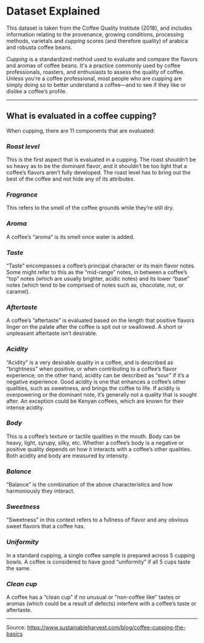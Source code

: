# Dataset Explained

This dataset is taken from the Coffee Quality Institute (2018), and includes information relating to the provenance, growing conditions, processing methods, varietals and <em>cupping</em> scores (and therefore quality) of arabica and robusta coffee beans.

<em>Cupping</em> is a standardized method used to evaluate and compare the flavors and aromas of coffee beans. It's a practice commonly used by coffee professionals, roasters, and enthusiasts to assess the quality of coffee. Unless you’re a coffee professional, most people who are cupping are simply doing so to better understand a coffee—and to see if they like or dislike a coffee’s profile.

________________________________________________


## What is evaluated in a coffee cupping?

When cupping, there are 11 components that are evaluated:

### <em>Roast level</em>
This is the first aspect that is evaluated in a cupping. The roast shouldn’t be so heavy as to be the dominant flavor, and it shouldn’t be too light that a coffee’s flavors aren’t fully developed. The roast level has to bring out the best of the coffee and not hide any of its attributes.

### <em>Fragrance</em>
This refers to the smell of the coffee grounds while they’re still dry.

### <em>Aroma</em>
A coffee’s “aroma” is its smell once water is added.

### <em>Taste</em>
“Taste” encompasses a coffee’s principal character or its main flavor notes. Some might refer to this as the “mid-range” notes, in between a coffee’s “top” notes (which are usually brighter, acidic notes) and its lower “base” notes (which tend to be comprised of notes such as, chocolate, nut, or caramel). 

### <em>Aftertaste</em>
A coffee’s ”aftertaste” is evaluated based on the length that positive flavors linger on the palate after the coffee is spit out or swallowed. A short or unpleasant aftertaste isn’t desirable.

### <em>Acidity</em>
“Acidity” is a very desirable quality in a coffee, and is described as “brightness” when positive, or when contributing to a coffee’s flavor experience; on the other hand, acidity can be described as “sour” if it’s a negative experience. Good acidity is one that enhances a coffee’s other qualities, such as sweetness, and brings the coffee to life. If acidity is overpowering or the dominant note, it’s generally not a quality that is sought after. An exception could be Kenyan coffees, which are known for their intense acidity.

### <em>Body</em>
This is a coffee’s texture or tactile qualities in the mouth. Body can be heavy, light, syrupy, silky, etc. Whether a coffee’s body is a negative or positive quality depends on how it interacts with a coffee’s other qualities. Both acidity and body are measured by intensity.

### <em>Balance</em>
“Balance” is the combination of the above characteristics and how harmoniously they interact.

### <em>Sweetness</em>
“Sweetness” in this context refers to a fullness of flavor and any obvious sweet flavors that a coffee has.

### <em>Uniformity</em>
In a standard cupping, a single coffee sample is prepared across 5 cupping bowls. A coffee is considered to have good “uniformity” if all 5 cups taste the same.

### <em>Clean cup</em>
A coffee has a “clean cup” if no unusual or “non-coffee like” tastes or aromas (which could be a result of defects) interfere with a coffee’s taste or aftertaste.

________________________________________________

Source: https://www.sustainableharvest.com/blog/coffee-cupping-the-basics

